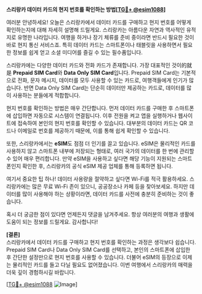 **스리랑카 데이터 카드의 현지 번호를 확인하는 방법[[TG💪+ @esim1088](https://t.me/s/esim1088)]**

여러분 안녕하세요! 오늘은 스리랑카에서 데이터 카드를 구매하고 현지 번호를 어떻게 확인하는지에 대해 자세히 설명해 드릴게요. 스리랑카는 아름다운 자연과 역사적인 유적지로 유명한 나라입니다. 여행을 하거나 장기 체류를 준비 중이라면 반드시 필요한 것이 바로 현지 통신 서비스죠. 특히 데이터 카드는 스마트폰이나 태블릿을 사용하면서 필요한 정보를 쉽게 얻고 소셜 미디어를 즐길 수 있는 필수품입니다.

스리랑카에는 다양한 데이터 카드와 전화 카드가 존재합니다. 가장 대표적인 것이的就是 **Prepaid SIM Card**와 **Data Only SIM Card**입니다. Prepaid SIM Card는 기본적으로 전화, 문자 메시지, 데이터를 모두 사용할 수 있는 카드로, 여행객들에게 인기가 많습니다. 반면 Data Only SIM Card는 단순히 데이터만 제공하는 카드로, 데이터를 많이 사용하는 분들에게 적합합니다.

현지 번호를 확인하는 방법은 매우 간단합니다. 먼저 데이터 카드를 구매한 후 스마트폰에 삽입하면 자동으로 시스템이 연결됩니다. 이후 전원을 켜고 앱을 실행하거나 웹사이트에 접속하여 본인의 현지 번호를 확인할 수 있습니다. 대부분의 데이터 카드는 QR 코드나 이메일로 번호를 제공하기 때문에, 이를 통해 쉽게 확인할 수 있습니다.

또한, 스리랑카에서는 **eSIM**도 점점 더 인기를 끌고 있습니다. eSIM은 물리적인 카드를 사용하지 않고 스마트폰 내부에 저장되는 형태로, 여러 국가의 데이터를 한 번에 관리할 수 있어 매우 편리합니다. 만약 eSIM을 사용하고 싶다면 해당 기능이 지원되는 스마트폰인지 확인한 후, 스리랑카의 공식 eSIM 제공 업체를 통해 등록하면 됩니다.

여기서 중요한 팁 하나! 데이터 사용량을 절약하고 싶다면 Wi-Fi를 적극 활용하세요. 스리랑카에는 많은 무료 Wi-Fi 존이 있으니, 공공장소나 카페 등을 찾아보세요. 하지만 데이터를 많이 사용해야 하는 상황이라면, 데이터 카드를 사전에 충분히 준비하는 것이 좋습니다.

혹시 더 궁금한 점이 있다면 언제든지 댓글을 남겨주세요. 항상 여러분의 여행과 생활에 도움이 되는 정보를 드릴게요. 감사합니다! 

**[결론]**  
스리랑카에서 데이터 카드를 구매하고 현지 번호를 확인하는 과정은 생각보다 쉽습니다. Prepaid SIM Card나 Data Only SIM Card를 선택하고, 본인의 스마트폰에 삽입한 후 간단한 설정만으로 현지 번호를 사용할 수 있습니다. 더불어 eSIM의 등장으로 이제는 물리적인 카드를 들고 다닐 필요도 없어졌습니다. 이번 여행에서 스리랑카의 매력을 더욱 깊이 경험하시길 바랍니다. 

[[TG💪+ @esim1088](https://t.me/s/esim1088) ![Image](https://i.postimg.cc/Y0z9fWf4/image.png)]